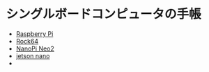 # シングルボードコンピュータの手帳

* [Raspberry Pi](./raspberry-pi)
* [Rock64](./rock64)
* [NanoPi Neo2](./nanopi-neo2)
* [jetson nano](./jetson-nano)
*
